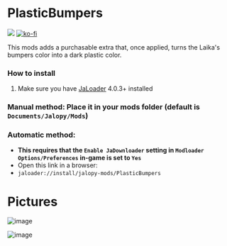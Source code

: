 # PlasticBumpers

[![](https://img.shields.io/github/downloads/Jalopy-Mods/PlasticBumpers/total)](#)
[![ko-fi](https://ko-fi.com/img/githubbutton_sm.svg)](https://ko-fi.com/A0A8OGPIQ)

This mods adds a purchasable extra that, once applied, turns the Laika's bumpers color into a dark plastic color.

### How to install
1. Make sure you have [JaLoader](https://github.com/theLeaxx/JaLoader) 4.0.3+ installed
### Manual method: Place it in your mods folder (default is `Documents/Jalopy/Mods`)
### Automatic method: 
* **This requires that the `Enable JaDownloader` setting in `Modloader Options/Preferences` in-game is set to `Yes`**
* Open this link in a browser:
* `jaloader://install/jalopy-mods/PlasticBumpers`

# Pictures
![image](https://github.com/user-attachments/assets/2bbac337-52a9-4ad0-897c-b4f95f38e7c0)

![image](https://github.com/user-attachments/assets/4d756f83-15bb-4035-a7c2-678e8bbd049b)
